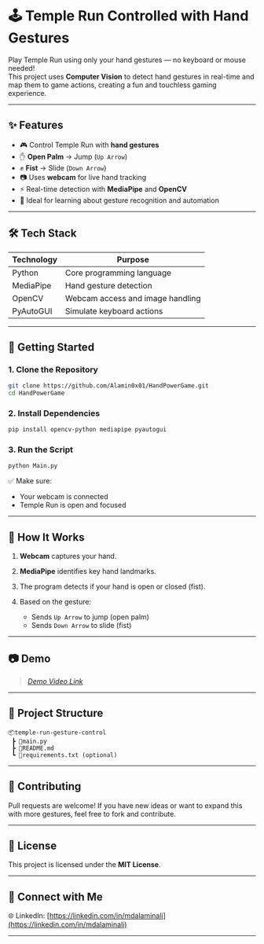 # 🕹️ Temple Run Controlled with Hand Gestures

Play Temple Run using only your hand gestures — no keyboard or mouse needed!  
This project uses **Computer Vision** to detect hand gestures in real-time and map them to game actions, creating a fun and touchless gaming experience.

---

## ✨ Features

- 🎮 Control Temple Run with **hand gestures**
- ✋ **Open Palm** → Jump (`Up Arrow`)
- ✊ **Fist** → Slide (`Down Arrow`)
- 📷 Uses **webcam** for live hand tracking
- ⚡ Real-time detection with **MediaPipe** and **OpenCV**
- 🧪 Ideal for learning about gesture recognition and automation

---

## 🛠️ Tech Stack

| Technology    | Purpose                          |
|---------------|-----------------------------------|
| Python        | Core programming language         |
| MediaPipe     | Hand gesture detection            |
| OpenCV        | Webcam access and image handling  |
| PyAutoGUI     | Simulate keyboard actions         |

---

## 🚀 Getting Started

### 1. Clone the Repository
```bash
git clone https://github.com/Alamin0x01/HandPowerGame.git
cd HandPowerGame
```
### 2. Install Dependencies

```bash
pip install opencv-python mediapipe pyautogui
```

### 3. Run the Script

```bash
python Main.py
```

✅ Make sure:

* Your webcam is connected
* Temple Run is open and focused

---

## 📌 How It Works

1. **Webcam** captures your hand.
2. **MediaPipe** identifies key hand landmarks.
3. The program detects if your hand is open or closed (fist).
4. Based on the gesture:

   * Sends `Up Arrow` to jump (open palm)
   * Sends `Down Arrow` to slide (fist)

---

## 📷 Demo

> *[Demo Video Link](https://www.linkedin.com/posts/mdalaminali_computervision-mediapipe-opencv-activity-7341082171060719618-e72M?utm_source=social_share_send&utm_medium=member_desktop_web&rcm=ACoAAC3TqDUBblFzFomfotvqMHeVzdp4Viz4QEo)*
---

## 📁 Project Structure

```
📦temple-run-gesture-control
 ┣ 📜main.py
 ┣ 📜README.md
 ┗ 📜requirements.txt (optional)
```

---

## 🤝 Contributing

Pull requests are welcome!
If you have new ideas or want to expand this with more gestures, feel free to fork and contribute.

---

## 📄 License

This project is licensed under the **MIT License**.

---

## 🔗 Connect with Me


🌐 LinkedIn: [https://linkedin.com/in/mdalaminali](https://linkedin.com/in/mdalaminali)

---

```
